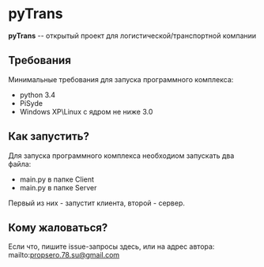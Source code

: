 # pyTrans
**pyTrans** -- открытый проект для логистической/транспортной компании

## Требования ##
Минимальные требования для запуска программного комплекса:

* python 3.4
* PiSyde
* Windows XP\Linux с ядром не ниже 3.0

## Как запустить? ##
Для запуска программного комплекса необходиом запускать два файла:

* main.py в папке Client
* main.py в папке Server

Первый из них - запустит клиента, второй - сервер. 

## Кому жаловаться? ##
Если что, пишите issue-запросы здесь, или на адрес автора: mailto:propsero.78.su@gmail.com
